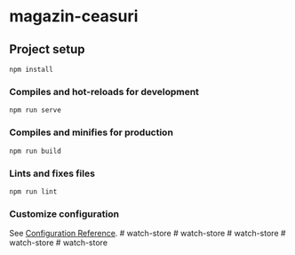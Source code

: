 # magazin-ceasuri

## Project setup
```
npm install
```

### Compiles and hot-reloads for development
```
npm run serve
```

### Compiles and minifies for production
```
npm run build
```

### Lints and fixes files
```
npm run lint
```

### Customize configuration
See [Configuration Reference](https://cli.vuejs.org/config/).
#   w a t c h - s t o r e  
 #   w a t c h - s t o r e  
 #   w a t c h - s t o r e  
 #   w a t c h - s t o r e  
 #   w a t c h - s t o r e  
 